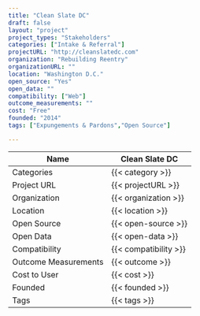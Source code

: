 ```yaml
---
title: "Clean Slate DC"
draft: false
layout: "project"
project_types: "Stakeholders"
categories: ["Intake & Referral"]
projectURL: "http://cleanslatedc.com"
organization: "Rebuilding Reentry"
organizationURL: ""
location: "Washington D.C."
open_source: "Yes"
open_data: ""
compatibility: ["Web"]
outcome_measurements: ""
cost: "Free"
founded: "2014"
tags: ["Expungements & Pardons","Open Source"]

---
```



Name                    |  Clean Slate DC    
------------------------|----
Categories              | {{< category >}} 
Project URL             | {{< projectURL >}} 
Organization            | {{< organization >}} 
Location                | {{< location >}} 
Open Source             | {{< open-source >}} 
Open Data               | {{< open-data >}} 
Compatibility           | {{< compatibility >}} 
Outcome Measurements    | {{< outcome >}} 
Cost to User            | {{< cost >}} 
Founded                 | {{< founded >}} 
Tags                    | {{< tags >}} 

